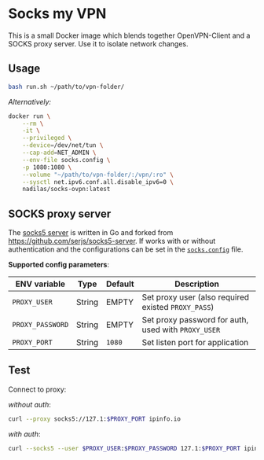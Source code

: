 # Socks my VPN

This is a small Docker image which blends together OpenVPN-Client and a SOCKS proxy server. Use it to isolate network changes.

## Usage

```bash
bash run.sh ~/path/to/vpn-folder/
```
_Alternatively:_

```bash
docker run \
    --rm \
    -it \
    --privileged \
    --device=/dev/net/tun \
    --cap-add=NET_ADMIN \
    --env-file socks.config \
    -p 1080:1080 \
    --volume "~/path/to/vpn-folder/:/vpn/:ro" \
    --sysctl net.ipv6.conf.all.disable_ipv6=0 \
    nadilas/socks-ovpn:latest
```


## SOCKS proxy server

The [socks5 server](server.go) is written in Go and forked from https://github.com/serjs/socks5-server.
If works with or without authentication and the configurations can be set in the 
[`socks.config`](socks.config) file.

**Supported config parameters**:

|ENV variable			|Type	|Default|Description|
|-----------------------|-------|-------|-----------|
|`PROXY_USER`			|String	|EMPTY	|Set proxy user (also required existed `PROXY_PASS`)|
|`PROXY_PASSWORD`		|String	|EMPTY	|Set proxy password for auth, used with `PROXY_USER`|
|`PROXY_PORT`			|String	|`1080`	|Set listen port for application|


## Test

Connect to proxy:

_without auth_:
```bash
curl --proxy socks5://127.1:$PROXY_PORT ipinfo.io
```

_with auth_:
```bash
curl --socks5 --user $PROXY_USER:$PROXY_PASSWORD 127.1:$PROXY_PORT ipinfo.io
```
